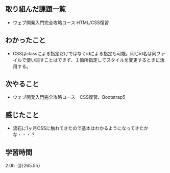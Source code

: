 ## 取り組んだ課題一覧
- ウェブ開発入門完全攻略コース HTML/CSS復習

## わかったこと
- CSSはclassによる指定だけではなくidによる指定も可能。同じid名は同ファイルで使い回すことはできず、１箇所指定してスタイルを変更するときに活用する。

## 次やること
- ウェブ開発入門完全攻略コース　CSS復習、Bootstrap5

## 感じたこと
- 流石に1ヶ月CSSに触れてきたので基本はわかるようになってきたかな・・・？
  
## 学習時間
2.0h（計265.5h）
